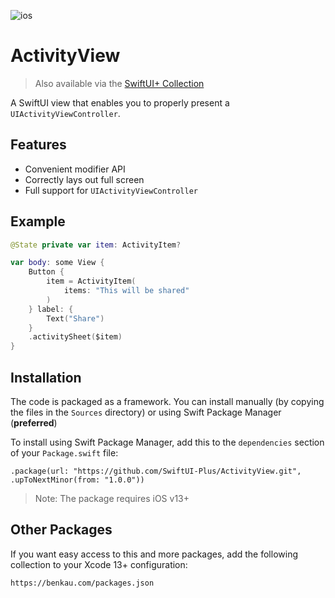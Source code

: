 ![ios](https://img.shields.io/badge/iOS-13-green)

# ActivityView

> Also available via the [SwiftUI+ Collection](https://benkau.com/packages.json)

A SwiftUI view that enables you to properly present a `UIActivityViewController`.

## Features

-   Convenient modifier API
-   Correctly lays out full screen
-   Full support for `UIActivityViewController`

## Example

```swift
@State private var item: ActivityItem?

var body: some View {
    Button {
        item = ActivityItem(
            items: "This will be shared"
        )
    } label: {
        Text("Share")
    }
    .activitySheet($item)
}
```

## Installation

The code is packaged as a framework. You can install manually (by copying the files in the `Sources` directory) or using Swift Package Manager (**preferred**)

To install using Swift Package Manager, add this to the `dependencies` section of your `Package.swift` file:

`.package(url: "https://github.com/SwiftUI-Plus/ActivityView.git", .upToNextMinor(from: "1.0.0"))`

> Note: The package requires iOS v13+

## Other Packages

If you want easy access to this and more packages, add the following collection to your Xcode 13+ configuration:

`https://benkau.com/packages.json`
